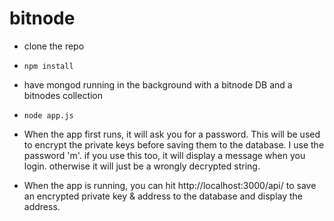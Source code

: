 # bitnode

- clone the repo

- `npm install`

- have mongod running in the background with a bitnode DB and a bitnodes collection

- `node app.js`

- When the app first runs, it will ask you for a password. This will be used to encrypt the private keys before saving them to the database. I use the password 'm'. if you use this too, it will display a message when you login. otherwise it will just be a wrongly decrypted string.

- When the app is running, you can hit http://localhost:3000/api/ to save an encrypted private key & address to the database and display the address. 
